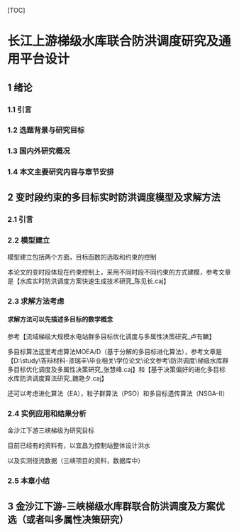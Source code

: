 [TOC]

# **长江上游梯级水库联合防洪调度研究及通用平台设计**

## 1 绪论

### 1.1 引言

### 1.2 选题背景与研究目标

### 1.3 国内外研究概况

### 1.4 本文主要研究内容与章节安排

## 2 变时段约束的多目标实时防洪调度模型及求解方法

### 2.1 引言

### 2.2 模型建立

模型建立包括两个方面，目标函数的选取和约束的控制

本论文的变时段体现在约束控制上，采用不同时段不同约束的方式建模，参考文章是【水库实时防洪调度方案快速生成技术研究_陈见长.caj】

### 2.3 求解方法考虑

#### 求解方法可以先描述多目标的数学概念

参考【流域梯级大规模水电站群多目标优化调度与多属性决策研究_卢有麟】

多目标算法这里考虑算法MOEA/D（基于分解的多目标进化算法），参考文章是【D:\study\答辩材料-漆瑞丰\毕业相关\学位论文\论文参考\防洪调度\梯级水库群多目标优化调度及多属性决策研究_张慧峰.caj】和【基于决策偏好的进化多目标水库防洪调度算法研究_魏艳夕.caj】

还可以考虑进化算法（EA），粒子群算法（PSO）和多目标遗传算法（NSGA-Ⅱ）

### 2.4 实例应用和结果分析

金沙江下游三峡梯级为研究目标

目前已经有的资料有，以宜昌为控制站整体设计洪水

以及实测径流数据（三峡项目的资料，数据库中）

### 2.5 本章小结

## 3 金沙江下游-三峡梯级水库群联合防洪调度及方案优选（或者叫多属性决策研究）

